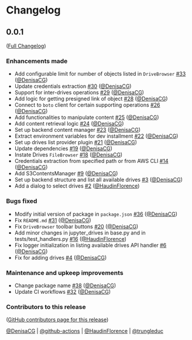 # Changelog

<!-- <START NEW CHANGELOG ENTRY> -->

## 0.0.1

([Full Changelog](https://github.com/QuantStack/jupyter-drives/compare/be448fe336f6ba194b7723500045f35106d7ec0d...53539f11b278785939a35d83f4de9df826734a2c))

### Enhancements made

- Add configurable limit for number of objects listed in `DriveBrowser` [#33](https://github.com/QuantStack/jupyter-drives/pull/33) ([@DenisaCG](https://github.com/DenisaCG))
- Update credentials extraction [#30](https://github.com/QuantStack/jupyter-drives/pull/30) ([@DenisaCG](https://github.com/DenisaCG))
- Support for inter-drives operations [#29](https://github.com/QuantStack/jupyter-drives/pull/29) ([@DenisaCG](https://github.com/DenisaCG))
- Add logic for getting presigned link of object [#28](https://github.com/QuantStack/jupyter-drives/pull/28) ([@DenisaCG](https://github.com/DenisaCG))
- Connect to `boto` client for certain supporting operations [#26](https://github.com/QuantStack/jupyter-drives/pull/26) ([@DenisaCG](https://github.com/DenisaCG))
- Add functionalities to manipulate content [#25](https://github.com/QuantStack/jupyter-drives/pull/25) ([@DenisaCG](https://github.com/DenisaCG))
- Add content retrieval logic [#24](https://github.com/QuantStack/jupyter-drives/pull/24) ([@DenisaCG](https://github.com/DenisaCG))
- Set up backend content manager [#23](https://github.com/QuantStack/jupyter-drives/pull/23) ([@DenisaCG](https://github.com/DenisaCG))
- Extract environment variables for dev installment [#22](https://github.com/QuantStack/jupyter-drives/pull/22) ([@DenisaCG](https://github.com/DenisaCG))
- Set up drives list provider plugin [#21](https://github.com/QuantStack/jupyter-drives/pull/21) ([@DenisaCG](https://github.com/DenisaCG))
- Update dependencies [#19](https://github.com/QuantStack/jupyter-drives/pull/19) ([@DenisaCG](https://github.com/DenisaCG))
- Instate Drives `FileBrowser` [#18](https://github.com/QuantStack/jupyter-drives/pull/18) ([@DenisaCG](https://github.com/DenisaCG))
- Credentials extraction from specified path or from AWS CLI [#14](https://github.com/QuantStack/jupyter-drives/pull/14) ([@DenisaCG](https://github.com/DenisaCG))
- Add S3ContentsManager [#9](https://github.com/QuantStack/jupyter-drives/pull/9) ([@DenisaCG](https://github.com/DenisaCG))
- Set up backend structure and list all available drives [#3](https://github.com/QuantStack/jupyter-drives/pull/3) ([@DenisaCG](https://github.com/DenisaCG))
- Add a dialog to select drives [#2](https://github.com/QuantStack/jupyter-drives/pull/2) ([@HaudinFlorence](https://github.com/HaudinFlorence))

### Bugs fixed

- Modify initial version of package in `package.json` [#36](https://github.com/QuantStack/jupyter-drives/pull/36) ([@DenisaCG](https://github.com/DenisaCG))
- Fix `README.md` [#31](https://github.com/QuantStack/jupyter-drives/pull/31) ([@DenisaCG](https://github.com/DenisaCG))
- Fix `DriveBrowser` toolbar buttons [#20](https://github.com/QuantStack/jupyter-drives/pull/20) ([@DenisaCG](https://github.com/DenisaCG))
- Add minor changes in jupyter_drives in base.py and in tests/test_handlers.py [#16](https://github.com/QuantStack/jupyter-drives/pull/16) ([@HaudinFlorence](https://github.com/HaudinFlorence))
- Fix logger initialization in listing available drives API handler [#6](https://github.com/QuantStack/jupyter-drives/pull/6) ([@DenisaCG](https://github.com/DenisaCG))
- Fix for adding drives [#4](https://github.com/QuantStack/jupyter-drives/pull/4) ([@DenisaCG](https://github.com/DenisaCG))

### Maintenance and upkeep improvements

- Change package name [#38](https://github.com/QuantStack/jupyter-drives/pull/38) ([@DenisaCG](https://github.com/DenisaCG))
- Update CI workflows [#32](https://github.com/QuantStack/jupyter-drives/pull/32) ([@DenisaCG](https://github.com/DenisaCG))

### Contributors to this release

([GitHub contributors page for this release](https://github.com/QuantStack/jupyter-drives/graphs/contributors?from=2023-10-10&to=2024-12-06&type=c))

[@DenisaCG](https://github.com/search?q=repo%3AQuantStack%2Fjupyter-drives+involves%3ADenisaCG+updated%3A2023-10-10..2024-12-06&type=Issues) | [@github-actions](https://github.com/search?q=repo%3AQuantStack%2Fjupyter-drives+involves%3Agithub-actions+updated%3A2023-10-10..2024-12-06&type=Issues) | [@HaudinFlorence](https://github.com/search?q=repo%3AQuantStack%2Fjupyter-drives+involves%3AHaudinFlorence+updated%3A2023-10-10..2024-12-06&type=Issues) | [@trungleduc](https://github.com/search?q=repo%3AQuantStack%2Fjupyter-drives+involves%3Atrungleduc+updated%3A2023-10-10..2024-12-06&type=Issues)

<!-- <END NEW CHANGELOG ENTRY> -->
